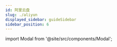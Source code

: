 ```yaml
---
id: 阿里云盘
slug: ./aliyun
displayed_sidebar: guideSidebar
sidebar_position: 6
---
```


import Modal  from '@site/src/components/Modal';

<Modal text="点击获取" title="扫码授权获取token" iframeUrl="/NexuMount-docs/html/views/drivers/aliyun/getToken.html" width="480px" height="600px" />
